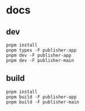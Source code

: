 # docs

## dev

```
pnpm install
pnpm types -F publisher-app
pnpm dev -F publisher-app
pnpm dev -F publisher-main
```

## build

```
pnpm install
pnpm build -F publisher-app
pnpm build -F publisher-main
```

